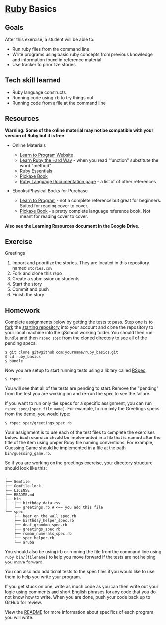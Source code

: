 # [Ruby](http://en.wikipedia.org/wiki/Ruby_(programming_language)) Basics

## Goals

After this exercise, a student will be able to:

* Run ruby files from the command line
* Write programs using basic ruby concepts from previous knowledge and information found in reference material
* Use tracker to prioritize stories

## Tech skill learned

* Ruby language constructs
* Running code using irb to try things out
* Running code from a file at the command line

## Resources

**Warning: Some of the online material may not be compatible with your version of Ruby but it is free.**

* Online Materials
    * [Learn to Program Website](http://pine.fm/LearnToProgram/)
    * [Learn Ruby the Hard Way](http://ruby.learncodethehardway.org/) - when you read "function" substitute the word "method"
    * [Ruby Essentials](http://www.techotopia.com/index.php/Ruby_Essentials)
    * [Pickaxe Book](http://ruby-doc.com/docs/ProgrammingRuby/)
    * [Ruby Language Documentation page](https://www.ruby-lang.org/en/documentation/) - a list of of other references

* Ebooks/Physical Books for Purchase
    * [Learn to Program](http://pragprog.com/book/ltp2/learn-to-program) - not a complete reference but great for beginners. Suited for reading cover to cover.
    * [Pickaxe Book](http://pragprog.com/book/ruby4/programming-ruby-1-9-2-0) - a pretty complete language reference book. Not meant for reading cover to cover.

**Also see the Learning Resources document in the Google Drive.**

## Exercise

Greetings

1. Import and prioritize the stories. They are located in this repository named `stories.csv`
1. Fork and clone this repo
1. Create a submission on students
1. Start the story
1. Commit and push
1. Finish the story

## Homework

Complete assignments below by getting the tests to pass. Step one is to [fork](https://help.github.com/articles/fork-a-repo)
the [starting repository](https://github.com/gSchool/ruby_basics) into your account and clone the repository to your local machine
into the gSchool working folder. You should then run `bundle` and then `rspec spec` from the cloned directory to see all of the pending specs.

```
$ git clone git@github.com:yourname/ruby_basics.git
$ cd ruby_basics
$ bundle
```

Now you are setup to start running tests using a library called [RSpec](https://github.com/rspec/rspec).

```
$ rspec
```

You will see that all of the tests are pending to start.
Remove the "pending" from the test you are working on and re-run the spec to see the failure.

If you want to run only the specs for a specific assignment, you can run `rspec spec/[spec_file_name]`.
For example, to run only the Greetings specs from the demo, you would type: 

```
$ rspec spec/greetings_spec.rb
```

Your assignment is to use each of the test files to complete the exercises below. Each exercise
should be implemented in a file that is named after the title of the item using
proper Ruby file naming conventions. For example, Guessing Game
should be implemented in a file at the path `bin/guessing_game.rb`.

So if you are working on the greetings exercise, your directory structure should look like this:

```
.
├── Gemfile
├── Gemfile.lock
├── LICENSE
├── README.md
├── bin
│   ├── birthday_data.csv
│   └── greetings.rb # <== you add this file
└── spec
    ├── beer_on_the_wall_spec.rb
    ├── birthday_helper_spec.rb
    ├── deaf_grandma_spec.rb
    ├── greetings_spec.rb
    ├── roman_numerals_spec.rb
    └── spec_helper.rb
    └── aruba
```

You should also be using irb or running the file from the command line using `ruby bin/[filename]`
to help you move forward if the tests are not helping you move forward.

You can also add additional tests to the spec files if you would like to use them to help
you write your program.

If you get stuck on one, write as much code as you can then write out your logic using comments and
short English phrases for any code that you do not know how to write.
When you are done, push your code back up to GitHub for review.

View the [README](https://github.com/gSchool/ruby_basics/blob/master/README.md)
for more information about specifics of each program you will write.
